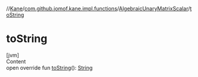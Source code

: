 //[Kane](../../index.md)/[com.github.jomof.kane.impl.functions](../index.md)/[AlgebraicUnaryMatrixScalar](index.md)/[toString](to-string.md)



# toString  
[jvm]  
Content  
open override fun [toString](to-string.md)(): [String](https://kotlinlang.org/api/latest/jvm/stdlib/kotlin/-string/index.html)  



